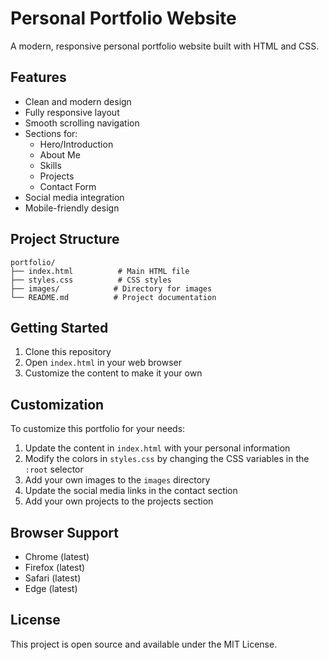 # Personal Portfolio Website

A modern, responsive personal portfolio website built with HTML and CSS.

## Features

- Clean and modern design
- Fully responsive layout
- Smooth scrolling navigation
- Sections for:
  - Hero/Introduction
  - About Me
  - Skills
  - Projects
  - Contact Form
- Social media integration
- Mobile-friendly design

## Project Structure

```
portfolio/
├── index.html          # Main HTML file
├── styles.css          # CSS styles
├── images/            # Directory for images
└── README.md          # Project documentation
```

## Getting Started

1. Clone this repository
2. Open `index.html` in your web browser
3. Customize the content to make it your own

## Customization

To customize this portfolio for your needs:

1. Update the content in `index.html` with your personal information
2. Modify the colors in `styles.css` by changing the CSS variables in the `:root` selector
3. Add your own images to the `images` directory
4. Update the social media links in the contact section
5. Add your own projects to the projects section

## Browser Support

- Chrome (latest)
- Firefox (latest)
- Safari (latest)
- Edge (latest)

## License

This project is open source and available under the MIT License. 